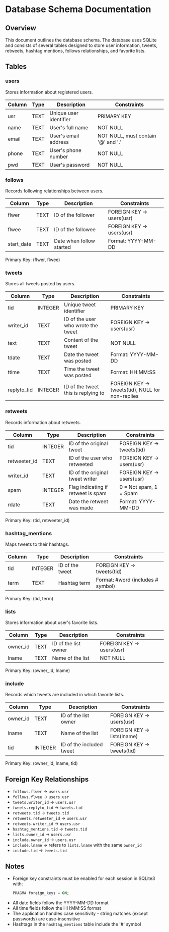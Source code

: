 # Database Schema Documentation

## Overview

This document outlines the database schema. The database uses SQLite and consists of several tables designed to store user information, tweets, retweets, hashtag mentions, follows relationships, and favorite lists.

## Tables

### users

Stores information about registered users.

| Column | Type | Description | Constraints |
|--------|------|-------------|-------------|
| usr | TEXT | Unique user identifier | PRIMARY KEY |
| name | TEXT | User's full name | NOT NULL |
| email | TEXT | User's email address | NOT NULL, must contain '@' and '.' |
| phone | TEXT | User's phone number | NOT NULL |
| pwd | TEXT | User's password | NOT NULL |

### follows

Records following relationships between users.

| Column | Type | Description | Constraints |
|--------|------|-------------|-------------|
| flwer | TEXT | ID of the follower | FOREIGN KEY → users(usr) |
| flwee | TEXT | ID of the followee | FOREIGN KEY → users(usr) |
| start_date | TEXT | Date when follow started | Format: YYYY-MM-DD |

Primary Key: (flwer, flwee)

### tweets

Stores all tweets posted by users.

| Column | Type | Description | Constraints |
|--------|------|-------------|-------------|
| tid | INTEGER | Unique tweet identifier | PRIMARY KEY |
| writer_id | TEXT | ID of the user who wrote the tweet | FOREIGN KEY → users(usr) |
| text | TEXT | Content of the tweet | NOT NULL |
| tdate | TEXT | Date the tweet was posted | Format: YYYY-MM-DD |
| ttime | TEXT | Time the tweet was posted | Format: HH:MM:SS |
| replyto_tid | INTEGER | ID of the tweet this is replying to | FOREIGN KEY → tweets(tid), NULL for non-replies |

### retweets

Records information about retweets.

| Column | Type | Description | Constraints |
|--------|------|-------------|-------------|
| tid | INTEGER | ID of the original tweet | FOREIGN KEY → tweets(tid) |
| retweeter_id | TEXT | ID of the user who retweeted | FOREIGN KEY → users(usr) |
| writer_id | TEXT | ID of the original tweet writer | FOREIGN KEY → users(usr) |
| spam | INTEGER | Flag indicating if retweet is spam | 0 = Not spam, 1 = Spam |
| rdate | TEXT | Date the retweet was made | Format: YYYY-MM-DD |

Primary Key: (tid, retweeter_id)

### hashtag_mentions

Maps tweets to their hashtags.

| Column | Type | Description | Constraints |
|--------|------|-------------|-------------|
| tid | INTEGER | ID of the tweet | FOREIGN KEY → tweets(tid) |
| term | TEXT | Hashtag term | Format: #word (includes # symbol) |

Primary Key: (tid, term)

### lists

Stores information about user's favorite lists.

| Column | Type | Description | Constraints |
|--------|------|-------------|-------------|
| owner_id | TEXT | ID of the list owner | FOREIGN KEY → users(usr) |
| lname | TEXT | Name of the list | NOT NULL |

Primary Key: (owner_id, lname)

### include

Records which tweets are included in which favorite lists.

| Column | Type | Description | Constraints |
|--------|------|-------------|-------------|
| owner_id | TEXT | ID of the list owner | FOREIGN KEY → users(usr) |
| lname | TEXT | Name of the list | FOREIGN KEY → lists(lname) |
| tid | INTEGER | ID of the included tweet | FOREIGN KEY → tweets(tid) |

Primary Key: (owner_id, lname, tid)

## Foreign Key Relationships

- `follows.flwer` → `users.usr`
- `follows.flwee` → `users.usr`
- `tweets.writer_id` → `users.usr`
- `tweets.replyto_tid` → `tweets.tid`
- `retweets.tid` → `tweets.tid`
- `retweets.retweeter_id` → `users.usr`
- `retweets.writer_id` → `users.usr`
- `hashtag_mentions.tid` → `tweets.tid`
- `lists.owner_id` → `users.usr`
- `include.owner_id` → `users.usr`
- `include.lname` → refers to `lists.lname` with the same `owner_id`
- `include.tid` → `tweets.tid`

## Notes

- Foreign key constraints must be enabled for each session in SQLite3 with:
  ```sql
  PRAGMA foreign_keys = ON;
  ```
- All date fields follow the YYYY-MM-DD format
- All time fields follow the HH:MM:SS format
- The application handles case sensitivity - string matches (except passwords) are case-insensitive
- Hashtags in the `hashtag_mentions` table include the '#' symbol
